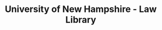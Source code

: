 ---
layout: repo
title: "University of New Hampshire - Law Library"
id: 5868
permalink: repos/5868/
---